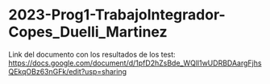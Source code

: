 # 2023-Prog1-TrabajoIntegrador-Copes_Duelli_Martinez
Link del documento con los resultados de los test: https://docs.google.com/document/d/1pfD2hZsBde_WQll1wUDRBDAargFjhsQEkqOBz63nGFk/edit?usp=sharing
